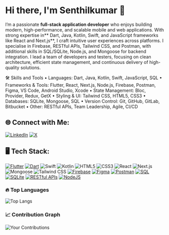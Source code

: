 # Hi there, I'm Senthilkumar 👋

I’m a passionate **full-stack application developer** who enjoys building modern, high-performance, and scalable mobile and web applications. With strong expertise in** Dart, Java, Kotlin, Swift, and JavaScript frameworks like React and Next.js**, I craft intuitive user experiences across platforms. I specialise in Firebase, RESTful APIs, Tailwind CSS, and Postman, with additional skills in SQL/SQLite, Node.js, and Mongoose for backend integration. I lead a team of developers and testers, focusing on clean architecture, efficient state management, and continuous delivery of high-quality solutions.

🛠️ Skills and Tools
	•	Languages: Dart, Java, Kotlin, Swift, JavaScript, SQL
	•	Frameworks & Tools: Flutter, React, Next.js, Node.js, Firebase, Postman, Figma, VS Code, Android Studio, Xcode
	•	State Management: Bloc, Provider, Redux, GetX
	•	Styling & UI: Tailwind CSS, HTML5, CSS3
	•	Databases: SQLite, Mongoose, SQL
	•	Version Control: Git, GitHub, GitLab, Bitbucket
	•	Other: RESTful APIs, Team Leadership, Agile, CI/CD

## 🌐 Connect with Me:

[![LinkedIn](https://img.shields.io/badge/LinkedIn-%230077B5.svg?style=for-the-badge&logo=linkedin&logoColor=white)](https://www.linkedin.com/in/senthil-kumar-4b282591)
[![X](https://img.shields.io/badge/X-%2312100E.svg?style=for-the-badge&logo=X&logoColor=white)](https://twitter.com/senthil171291)

## 🖥 Tech Stack:

[![Flutter](https://img.shields.io/badge/Flutter-%2302569B.svg?style=for-the-badge&logo=Flutter&logoColor=white)](https://flutter.dev/)
[![Dart](https://img.shields.io/badge/Dart-%230175C2.svg?style=for-the-badge&logo=Dart&logoColor=white)](https://dart.dev/)
![Swift](https://img.shields.io/badge/Swift-orange?style=for-the-badge&logo=swift&logoColor=white)
![Kotlin](https://img.shields.io/badge/Kotlin-0095D5?style=for-the-badge&logo=kotlin&logoColor=white)
![HTML5](https://img.shields.io/badge/HTML5-E34F26?style=for-the-badge&logo=html5&logoColor=white)
![CSS3](https://img.shields.io/badge/CSS3-1572B6?style=for-the-badge&logo=css3&logoColor=white)
![React](https://img.shields.io/badge/React-61DAFB?style=for-the-badge&logo=react&logoColor=black)
![Next.js](https://img.shields.io/badge/Next.js-000000?style=for-the-badge&logo=next.js&logoColor=white)
![Mongoose](https://img.shields.io/badge/Mongoose-880000?style=for-the-badge)
![Tailwind CSS](https://img.shields.io/badge/Tailwind_CSS-06B6D4?style=for-the-badge&logo=tailwind-css&logoColor=white)
[![Firebase](https://img.shields.io/badge/Firebase-%23039BE5.svg?style=for-the-badge&logo=Firebase&logoColor=white)](https://firebase.google.com/)
[![Figma](https://img.shields.io/badge/Figma-%23F24E1E.svg?style=for-the-badge&logo=Figma&logoColor=white)](https://www.figma.com/)
[![Postman](https://img.shields.io/badge/Postman-%23FF6C37.svg?style=for-the-badge&logo=Postman&logoColor=white)](https://www.postman.com/)
[![SQL](https://img.shields.io/badge/SQL-%23007396.svg?style=for-the-badge&logo=sqlite&logoColor=white)]()
[![SQLite](https://img.shields.io/badge/SQLite-%23003B57.svg?style=for-the-badge&logo=sqlite&logoColor=white)](https://www.sqlite.org/)
[![RESTful APIs](https://img.shields.io/badge/RESTful%20APIs-%23000000.svg?style=for-the-badge&logo=restful&logoColor=white)]()
[![NodeJS](https://img.shields.io/badge/Node.js-%2343853D.svg?style=for-the-badge&logo=node.js&logoColor=white)](https://nodejs.org/)

### 🔥 Top Languages
![Top Langs](https://github-readme-stats.vercel.app/api/top-langs/?username=senthilece01&layout=compact&theme=light)

### 📈 Contribution Graph
![Your Contributions](https://github-profile-summary-cards.vercel.app/api/cards/profile-details?username=senthilece01&theme=vue)

